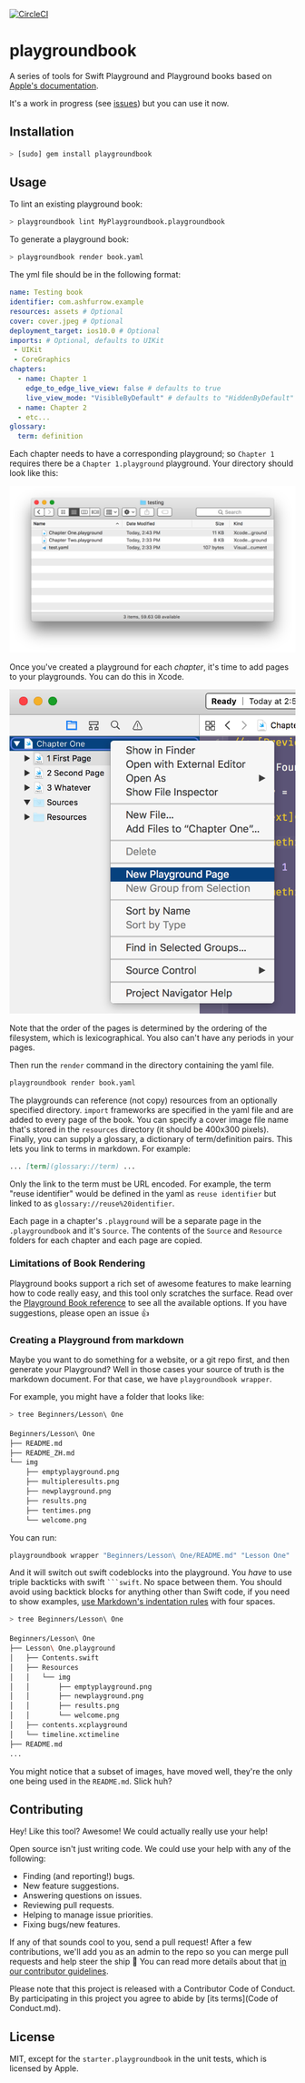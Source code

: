 [![CircleCI](https://circleci.com/gh/playgroundbooks/playgroundbook.svg?style=svg)](https://circleci.com/gh/playgroundbooks/playgroundbook)

# playgroundbook

A series of tools for Swift Playground and Playground books based on [Apple's documentation](https://developer.apple.com/library/prerelease/content/documentation/Xcode/Conceptual/swift_playgrounds_doc_format/index.html#//apple_ref/doc/uid/TP40017343-CH47-SW4).

It's a work in progress (see [issues](https://github.com/ashfurrow/playground-book-lint/issues)) but you can use it now.

## Installation

```sh
> [sudo] gem install playgroundbook
```

## Usage

To lint an existing playground book:

```sh
> playgroundbook lint MyPlaygroundbook.playgroundbook
```

To generate a playground book:

```sh
> playgroundbook render book.yaml
```

The yml file should be in the following format:

```yaml
name: Testing book
identifier: com.ashfurrow.example
resources: assets # Optional
cover: cover.jpeg # Optional
deployment_target: ios10.0 # Optional
imports: # Optional, defaults to UIKit
 - UIKit
 - CoreGraphics
chapters:
  - name: Chapter 1
    edge_to_edge_live_view: false # defaults to true
    live_view_mode: "VisibleByDefault" # defaults to "HiddenByDefault"
  - name: Chapter 2
  - etc...
glossary:
  term: definition
```

Each chapter needs to have a corresponding playground; so `Chapter 1` requires there be a `Chapter 1.playground` playground. Your directory should look like this:

![](web/finder.png)

Once you've created a playground for each _chapter_, it's time to add pages to your playgrounds. You can do this in Xcode.

![](web/xcode.png)

Note that the order of the pages is determined by the ordering of the filesystem, which is lexicographical. You also can't have any periods in your pages.

Then run the `render` command in the directory containing the yaml file.

```sh
playgroundbook render book.yaml
```

The playgrounds can reference (not copy) resources from an optionally specified directory. `import` frameworks are specified in the yaml file and are added to every page of the book. You can specify a cover image file name that's stored in the `resources` directory (it should be 400x300 pixels). Finally, you can supply a glossary, a dictionary of term/definition pairs. This lets you link to terms in markdown. For example:

```md
... [term](glossary://term) ...
```

Only the link to the term must be URL encoded. For example, the term "reuse identifier" would be defined in the yaml as `reuse identifier` but linked to as `glossary://reuse%20identifier`.  

Each page in a chapter's `.playground` will be a separate page in the `.playgroundbook` and it's `Source`. The contents of the `Source` and `Resource` folders for each chapter and each page are copied.  

### Limitations of Book Rendering

Playground books support a rich set of awesome features to make learning how to code really easy, and this tool only scratches the surface. Read over the [Playground Book reference](https://developer.apple.com/library/content/documentation/Xcode/Conceptual/swift_playgrounds_doc_format/) to see all the available options. If you have suggestions, please open an issue :+1:

### Creating a Playground from markdown

Maybe you want to do something for a website, or a git repo first, and then generate your Playground? Well in those cases your source of truth is the markdown document. For that case, we have `playgroundbook wrapper`.

For example, you might have a folder that looks like:

``` sh
> tree Beginners/Lesson\ One

Beginners/Lesson\ One
├── README.md
├── README_ZH.md
└── img
    ├── emptyplayground.png
    ├── multipleresults.png
    ├── newplayground.png
    ├── results.png
    ├── tentimes.png
    └── welcome.png
```

You can run:
```sh
playgroundbook wrapper "Beginners/Lesson\ One/README.md" "Lesson One"
```

And it will switch out swift codeblocks into the playground. You _have_ to use  triple backticks with swift <code>```swift</code>. No space between them. You should avoid using backtick blocks for anything other than Swift code, if you need to show examples, [use Markdown's indentation rules](https://guides.github.com/features/mastering-markdown/#GitHub-flavored-markdown) with four spaces.

```sh
> tree Beginners/Lesson\ One

Beginners/Lesson\ One
├── Lesson\ One.playground
│   ├── Contents.swift
│   ├── Resources
│   │   └── img
│   │       ├── emptyplayground.png
│   │       ├── newplayground.png
│   │       ├── results.png
│   │       └── welcome.png
│   ├── contents.xcplayground
│   └── timeline.xctimeline
├── README.md
...
```

You might notice that a subset of images, have moved well, they're the only one being used in the `README.md`. Slick huh?


Contributing
------------

Hey! Like this tool? Awesome! We could actually really use your help!

Open source isn't just writing code. We could use your help with any of the
following:

- Finding (and reporting!) bugs.
- New feature suggestions.
- Answering questions on issues.
- Reviewing pull requests.
- Helping to manage issue priorities.
- Fixing bugs/new features.

If any of that sounds cool to you, send a pull request! After a few
contributions, we'll add you as an admin to the repo so you can merge pull
requests and help steer the ship :ship: You can read more details about that [in our contributor guidelines](https://github.com/playgroundbooks/playgroundbook/blob/master/Community.md).

Please note that this project is released with a Contributor Code of Conduct. By participating in this project you agree to abide by [its terms](Code of Conduct.md).

## License

MIT, except for the `starter.playgroundbook` in the unit tests, which is licensed by Apple.
